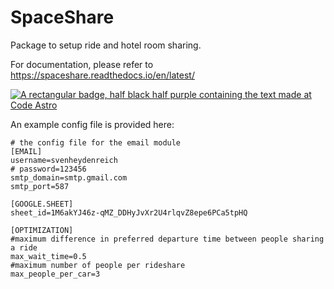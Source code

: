 # SpaceShare

Package to setup ride and hotel room sharing.

For documentation, please refer to https://spaceshare.readthedocs.io/en/latest/

[![A rectangular badge, half black half purple containing the text made at Code Astro](https://img.shields.io/badge/Made%20at-Code/Astro-blueviolet.svg)](https://semaphorep.github.io/codeastro/)

An example config file is provided here:
```
# the config file for the email module
[EMAIL]
username=svenheydenreich
# password=123456
smtp_domain=smtp.gmail.com
smtp_port=587

[GOOGLE.SHEET]
sheet_id=1M6akYJ46z-qMZ_DDHyJvXr2U4rlqvZ8epe6PCa5tpHQ

[OPTIMIZATION]
#maximum difference in preferred departure time between people sharing a ride
max_wait_time=0.5
#maximum number of people per rideshare
max_people_per_car=3
```

